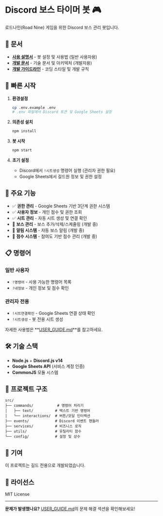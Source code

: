 # Discord 보스 타이머 봇 🎮

로드나인(Road Nine) 게임을 위한 Discord 보스 관리 봇입니다.

## 📖 문서

- **[사용 설명서](USER_GUIDE.md)** - 봇 설정 및 사용법 (일반 사용자용)
- **[개발 문서](CLAUDE.md)** - 기술 문서 및 아키텍처 (개발자용)  
- **[개발 가이드라인](DEVELOPMENT.md)** - 코딩 스타일 및 개발 규칙

## 🚀 빠른 시작

1. **환경설정**
   ```bash
   cp .env.example .env
   # .env 파일에서 Discord 토큰 및 Google Sheets 설정
   ```

2. **의존성 설치**
   ```bash
   npm install
   ```

3. **봇 시작**
   ```bash
   npm start
   ```

4. **초기 설정**
   - Discord에서 `!시트생성` 명령어 실행 (관리자 권한 필요)
   - Google Sheets에서 길드원 정보 및 권한 설정

## 🎯 주요 기능

- ✅ **권한 관리** - Google Sheets 기반 3단계 권한 시스템
- ✅ **사용자 정보** - 개인 점수 및 권한 조회
- ✅ **시트 관리** - 자동 시트 생성 및 연결 확인
- 🚧 **보스 관리** - 보스 추가/삭제/스케줄링 (개발 중)
- 🚧 **알림 시스템** - 자동 보스 알림 (개발 중)
- 🚧 **점수 시스템** - 참여도 기반 점수 관리 (개발 중)

## 📋 명령어

### 일반 사용자
- `!명령어` - 사용 가능한 명령어 목록
- `!내정보` - 개인 정보 및 점수 확인

### 관리자 전용  
- `!시트연결확인` - Google Sheets 연결 상태 확인
- `!시트생성` - 봇 전용 시트 생성

자세한 사용법은 **[USER_GUIDE.md](USER_GUIDE.md)**를 참고하세요.

## 🛠 기술 스택

- **Node.js** + **Discord.js v14**
- **Google Sheets API** (서비스 계정 인증)
- **CommonJS** 모듈 시스템

## 📂 프로젝트 구조

```
src/
├── commands/           # 명령어 처리기
│   ├── text/          # 텍스트 기반 명령어
│   └── interactions/  # 버튼/모달 인터랙션
├── events/            # Discord 이벤트 핸들러  
├── services/          # 비즈니스 로직
├── utils/             # 유틸리티 함수
└── config/            # 설정 및 상수
```

## 🤝 기여

이 프로젝트는 길드 전용으로 개발되었습니다. 

## 📄 라이선스

MIT License

---

**문제가 발생했나요?** [USER_GUIDE.md](USER_GUIDE.md)의 문제 해결 섹션을 확인해보세요!